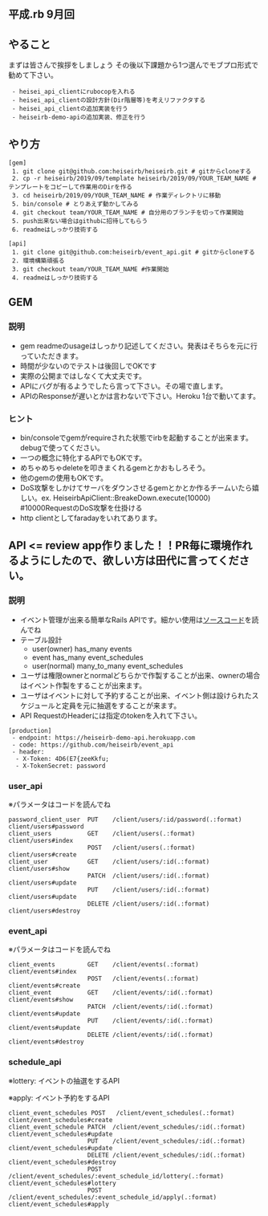 ## 平成.rb 9月回
## やること
まずは皆さんで挨拶をしましょう
その後以下課題から1つ選んでモブプロ形式で勧めて下さい。

```
 - heisei_api_clientにrubocopを入れる
 - heisei_api_clientの設計方針(Dir階層等)を考えリファクタする
 - heisei_api_clientの追加実装を行う
 - heiseirb-demo-apiの追加実装、修正を行う
```

## やり方
```
[gem]
 1. git clone git@github.com:heiseirb/heiseirb.git # gitからcloneする
 2. cp -r heiseirb/2019/09/template heiseirb/2019/09/YOUR_TEAM_NAME # テンプレートをコピーして作業用のDirを作る
 3. cd heiseirb/2019/09/YOUR_TEAM_NAME # 作業ディレクトリに移動
 5. bin/console # とりあえず動かしてみる
 4. git checkout team/YOUR_TEAM_NAME # 自分用のブランチを切って作業開始
 5. push出来ない場合はgithubに招待してもらう
 6. readmeはしっかり技術する

[api]
 1. git clone git@github.com:heiseirb/event_api.git # gitからcloneする
 2. 環境構築頑張る
 3. git checkout team/YOUR_TEAM_NAME #作業開始
 4. readmeはしっかり技術する
```

## GEM
### 説明
 - gem readmeのusageはしっかり記述してください。発表はそちらを元に行っていただきます。
 - 時間が少ないのでテストは後回しでOKです
 - 実際の公開まではしなくて大丈夫です。
 - APIにバグが有るようでしたら言って下さい。その場で直します。
 - APIのResponseが遅いとかは言わないで下さい。Heroku 1台で動いてます。

### ヒント
 - bin/consoleでgemがrequireされた状態でirbを起動することが出来ます。debugで使ってください。
 - 一つの概念に特化するAPIでもOKです。
 - めちゃめちゃdeleteを叩きまくれるgemとかおもしろそう。
 - 他のgemの使用もOKです。
 - DoS攻撃をしかけてサーバをダウンさせるgemとかとか作るチームいたら嬉しい。ex. HeiseirbApiClient::BreakeDown.execute(10000) #10000RequestのDoS攻撃を仕掛ける
 - http clientとしてfaradayをいれてあります。

## API <= review app作りました！！PR毎に環境作れるようにしたので、欲しい方は田代に言ってください。
### 説明
 - イベント管理が出来る簡単なRails APIです。細かい使用は[ソースコード](https://github.com/heiseirb/event_api)を読んでね
 - テーブル設計
   - user(owner) has_many events
   - event has_many event_schedules
   - user(normal) many_to_many event_schedules 
 - ユーザは権限ownerとnormalどちらかで作製することが出来、ownerの場合はイベント作製をすることが出来ます。
 - ユーザはイベントに対して予約することが出来、イベント側は設けられたスケジュールと定員を元に抽選をすることが来ます。
 - API RequestのHeaderには指定のtokenを入れて下さい。
```
[production]
 - endpoint: https://heiseirb-demo-api.herokuapp.com
 - code: https://github.com/heiseirb/event_api
 - header:
  - X-Token: 4D6(E7{zeeKkfu;
  - X-TokenSecret: password
```
### user_api
※パラメータはコードを読んでね
```
password_client_user  PUT    /client/users/:id/password(.:format)                         client/users#password 
client_users          GET    /client/users(.:format)                                      client/users#index 
                      POST   /client/users(.:format)                                      client/users#create 
client_user           GET    /client/users/:id(.:format)                                  client/users#show 
                      PATCH  /client/users/:id(.:format)                                  client/users#update 
                      PUT    /client/users/:id(.:format)                                  client/users#update 
                      DELETE /client/users/:id(.:format)                                  client/users#destroy 
```
### event_api
※パラメータはコードを読んでね
```
client_events         GET    /client/events(.:format)                                     client/events#index 
                      POST   /client/events(.:format)                                     client/events#create 
client_event          GET    /client/events/:id(.:format)                                 client/events#show 
                      PATCH  /client/events/:id(.:format)                                 client/events#update 
                      PUT    /client/events/:id(.:format)                                 client/events#update 
                      DELETE /client/events/:id(.:format)                                 client/events#destroy 
```
### schedule_api
※lottery: イベントの抽選をするAPI

※apply: イベント予約をするAPI
```
client_event_schedules POST   /client/event_schedules(.:format)                           client/event_schedules#create 
client_event_schedule PATCH  /client/event_schedules/:id(.:format)                        client/event_schedules#update 
                      PUT    /client/event_schedules/:id(.:format)                        client/event_schedules#update 
                      DELETE /client/event_schedules/:id(.:format)                        client/event_schedules#destroy 
                      POST   /client/event_schedules/:event_schedule_id/lottery(.:format) client/event_schedules#lottery
                      POST   /client/event_schedules/:event_schedule_id/apply(.:format)   client/event_schedules#apply
```
